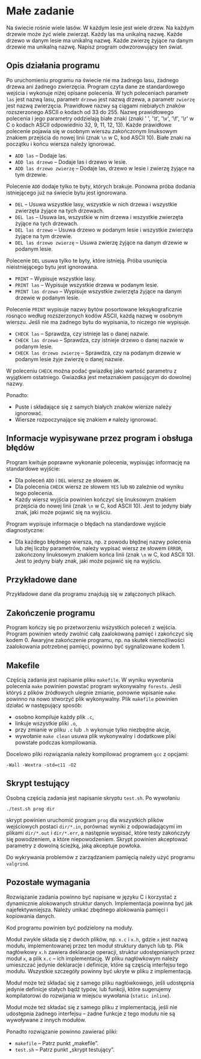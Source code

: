 # Małe zadanie

Na świecie rośnie wiele lasów. W każdym lesie jest wiele drzew. Na każdym drzewie może żyć wiele zwierząt. Każdy las ma unikalną nazwę. Każde drzewo w danym lesie ma unikalną nazwę. Każde zwierzę żyjące na danym drzewie ma unikalną nazwę. Napisz program odwzorowujący ten świat.

## Opis działania programu

Po uruchomieniu programu na świecie nie ma żadnego lasu, żadnego drzewa ani żadnego zwierzęcia. Program czyta dane ze standardowego wejścia i wykonuje niżej opisane polecenia. W tych poleceniach parametr `las` jest nazwą lasu, parametr `drzewo` jest nazwą drzewa, a parametr `zwierzę` jest nazwą zwierzęcia. Prawidłowe nazwy są ciągami niebiałych znaków rozszerzonego ASCII o kodach od 33 do 255. Nazwę prawidłowego polecenia i jego parametry oddzielają białe znaki (znaki ' ', '\t', '\v', '\f', '\r' w C o kodach ASCII odpowiednio 32, 9, 11, 12, 13). Każde prawidłowe polecenie pojawia się w osobnym wierszu zakończonym linuksowym znakiem przejścia do nowej linii (znak `\n` w C, kod ASCII 10). Białe znaki na początku i końcu wiersza należy ignorować.

* `ADD las` – Dodaje las.
* `ADD las drzewo` – Dodaje las i drzewo w lesie.
* `ADD las drzewo zwierzę` – Dodaje las, drzewo w lesie i zwierzę żyjące na tym drzewie.

Polecenie `ADD` dodaje tylko te byty, których brakuje. Ponowna próba dodania istniejącego już na świecie bytu jest ignorowana.

* `DEL` – Usuwa wszystkie lasy, wszystkie w nich drzewa i wszystkie zwierzęta żyjące na tych drzewach.
* `DEL las` – Usuwa las, wszystkie w nim drzewa i wszystkie zwierzęta żyjące na tych drzewach.
* `DEL las drzewo` – Usuwa drzewo w podanym lesie i wszystkie zwierzęta żyjące na tym drzewie.
* `DEL las drzewo zwierzę` – Usuwa zwierzę żyjące na danym drzewie w podanym lesie.

Polecenie `DEL` usuwa tylko te byty, które istnieją. Próba usunięcia nieistniejącego bytu jest ignorowana.

* `PRINT` – Wypisuje wszystkie lasy.
* `PRINT las` – Wypisuje wszystkie drzewa w podanym lesie.
* `PRINT las drzewo` – Wypisuje wszystkie zwierzęta żyjące na danym drzewie w podanym lesie.

Polecenie `PRINT` wypisuje nazwy bytów posortowane leksykograficznie rosnąco według rozszerzonych kodów ASCII, każdą nazwę w osobnym wierszu. Jeśli nie ma żadnego bytu do wypisania, to niczego nie wypisuje.

* `CHECK las` – Sprawdza, czy istnieje las o danej nazwie.
* `CHECK las drzewo` – Sprawdza, czy istnieje drzewo o danej nazwie w podanym lesie.
* `CHECK las drzewo zwierzę` – Sprawdza, czy na podanym drzewie w podanym lesie żyje zwierzę o danej nazwie.

W poleceniu `CHECK` można podać gwiazdkę jako wartość parametru z wyjątkiem ostatniego. Gwiazdka jest metaznakiem pasującym do dowolnej nazwy.

Ponadto:

* Puste i składające się z samych białych znaków wiersze należy ignorować.
* Wiersze rozpoczynające się znakiem `#` należy ignorować.

## Informacje wypisywane przez program i obsługa błędów

Program kwituje poprawne wykonanie polecenia, wypisując informację na standardowe wyjście:

* Dla poleceń `ADD` i `DEL` wiersz ze słowem `OK`.
* Dla polecenia `CHECK` wiersz ze słowem `YES` lub `NO` zależnie od wyniku tego polecenia.
* Każdy wiersz wyjścia powinien kończyć się linuksowym znakiem przejścia do nowej linii (znak `\n` w C, kod ASCII 10). Jest to jedyny biały znak, jaki może pojawić się na wyjściu.

Program wypisuje informacje o błędach na standardowe wyjście diagnostyczne:

* Dla każdego błędnego wiersza, np. z powodu błędnej nazwy polecenia lub złej liczby parametrów, należy wypisać wiersz ze słowem `ERROR`, zakończony linuksowym znakiem końca linii (znak `\n` w C, kod ASCII 10). Jest to jedyny biały znak, jaki może pojawić się na wyjściu.

## Przykładowe dane

Przykładowe dane dla programu znajdują się w załączonych plikach.
## Zakończenie programu

Program kończy się po przetworzeniu wszystkich poleceń z wejścia. Program powinien wtedy zwolnić całą zaalokowaną pamięć i zakończyć się kodem 0. Awaryjne zakończenie programu, np. na skutek niemożliwości zaalokowania potrzebnej pamięci, powinno być sygnalizowane kodem 1.
## Makefile

Częścią zadania jest napisanie pliku `makefile`. W wyniku wywołania polecenia `make` powinien powstać program wykonywalny `forests`. Jeśli któryś z plików źródłowych ulegnie zmianie, ponowne wpisanie `make` powinno na nowo stworzyć plik wykonywalny. Plik `makefile` powinien działać w następujący sposób:

* osobno kompiluje każdy plik `.c`,
* linkuje wszystkie pliki `.o`,
* przy zmianie w pliku `.c` lub `.h` wykonuje tylko niezbędne akcje,
* wywołanie `make clean` usuwa plik wykonywalny i dodatkowe pliki powstałe podczas kompilowania.

Docelowo pliki rozwiązania należy kompilować programem `gcc` z opcjami:

```
-Wall -Wextra -std=c11 -O2
```

## Skrypt testujący

Osobną częścią zadania jest napisanie skryptu `test.sh`. Po wywołaniu

```
./test.sh prog dir
```

skrypt powinien uruchomić program `prog` dla wszystkich plików wejściowych postaci `dir/*.in`, porównać wyniki z odpowiadającymi im plikami `dir/*.out` i `dir/*.err`, a następnie wypisać, które testy zakończyły się powodzeniem, a które niepowodzeniem. Skrypt powinien akceptować parametry z dowolną ścieżką, jaką akceptuje powłoka.

Do wykrywania problemów z zarządzaniem pamięcią należy użyć programu `valgrind`.
## Pozostałe wymagania

Rozwiązanie zadania powinno być napisane w języku C i korzystać z dynamicznie alokowanych struktur danych. Implementacja powinna być jak najefektywniejsza. Należy unikać zbędnego alokowania pamięci i kopiowania danych.

Kod programu powinien być podzielony na moduły.

Moduł zwykle składa się z dwóch plików, np. `x.c` i `x.h`, gdzie `x` jest nazwą modułu, implementowanej przez ten moduł struktury danych lub tp. Plik nagłówkowy `x.h` zawiera deklaracje operacji, struktur udostępnianych przez moduł `x`, a plik `x.c` – ich implementację. W pliku nagłówkowym należy umieszczać jedynie deklaracje i definicje, które są częścią interfejsu tego modułu. Wszystkie szczegóły powinny być ukryte w pliku z implementacją.

Moduł może też składać się z samego pliku nagłówkowego, jeśli udostępnia jedynie definicje stałych bądź typów, lub funkcji, które sugerujemy kompilatorowi do rozwijania w miejscu wywołania (`static inline`).

Moduł może też składać się z samego pliku z implementacją, jeśli nie udostępnia żadnego interfejsu – żadne funkcje z tego modułu nie są wywoływane z innych modułów.

Ponadto rozwiązanie powinno zawierać pliki:

* `makefile` – Patrz punkt „makefile”.
* `test.sh` – Patrz punkt „skrypt testujący”.

